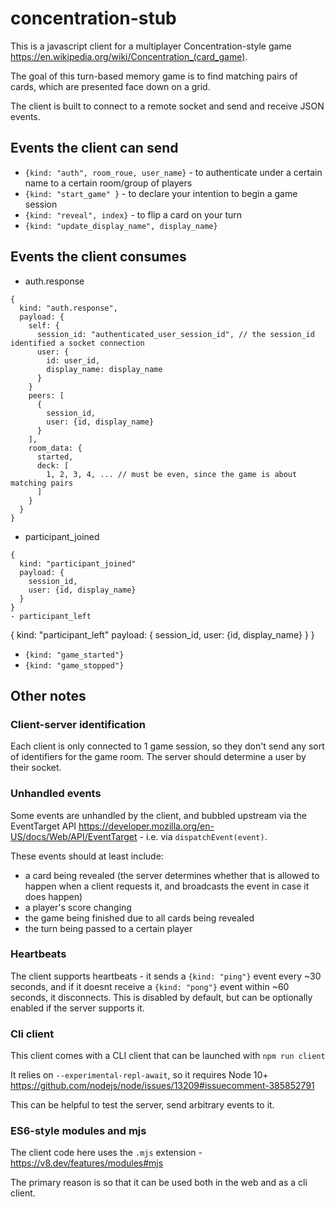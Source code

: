 # concentration-stub
This is a javascript client for a multiplayer Concentration-style game https://en.wikipedia.org/wiki/Concentration_(card_game).

The goal of this turn-based memory game is to find matching pairs of cards, which are presented face down on a grid.

The client is built to connect to a remote socket and send and receive JSON events.

## Events the client can send
- `{kind: "auth", room_roue, user_name}` - to authenticate under a certain name to a certain room/group of players
- `{kind: "start_game" }` - to declare your intention to begin a game session
- `{kind: "reveal", index}` - to flip a card on your turn
- `{kind: "update_display_name", display_name}`

## Events the client consumes
- auth.response
```
{
  kind: "auth.response",
  payload: {
    self: {
      session_id: "authenticated_user_session_id", // the session_id identified a socket connection  
      user: {
        id: user_id,
        display_name: display_name
      }
    }
    peers: [
      {
        session_id,
        user: {id, display_name}
      }
    ],
    room_data: {
      started,
      deck: [
        1, 2, 3, 4, ... // must be even, since the game is about matching pairs
      ]
    }
  }
}
```
- participant_joined
```
{
  kind: "participant_joined"
  payload: {
    session_id,
    user: {id, display_name}
  }
}
- participant_left
```
{
  kind: "participant_left"
  payload: {
    session_id,
    user: {id, display_name}
  }
}
- `{kind: "game_started"}`
- `{kind: "game_stopped"}`

## Other notes
### Client-server identification
Each client is only connected to 1 game session, so they don't send any sort of identifiers for the game room. The server should determine a user by their socket.

### Unhandled events
Some events are unhandled by the client, and bubbled upstream via the EventTarget API https://developer.mozilla.org/en-US/docs/Web/API/EventTarget - i.e. via `dispatchEvent(event)`.

These events should at least include:
- a card being revealed (the server determines whether that is allowed to happen when a client requests it, and broadcasts the event in case it does happen)
- a player's score changing
- the game being finished due to all cards being revealed
- the turn being passed to a certain player

### Heartbeats
The client supports heartbeats - it sends a `{kind: "ping"}` event every ~30 seconds, and if it doesnt receive a `{kind: "pong"}` event within ~60 seconds, it disconnects.
This is disabled by default, but can be optionally enabled if the server supports it.

### Cli client
This client comes with a CLI client that can be launched with
```npm run client```

It relies on `--experimental-repl-await`, so it requires Node 10+ https://github.com/nodejs/node/issues/13209#issuecomment-385852791

This can be helpful to test the server, send arbitrary events to it.

### ES6-style modules and mjs
The client code here uses the `.mjs` extension - https://v8.dev/features/modules#mjs

The primary reason is so that it can be used both in the web and as a cli client.
